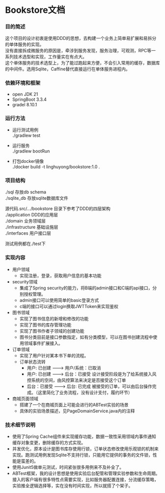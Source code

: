 # Bookstore文档

### 目的简述

这个项目的设计初衷是使用DDD的思想，去构建一个业务上简单易扩展和易拆分的单体服务的实现。  
没有直接拆成微服务的原因是，牵涉到服务发现，服务治理，可观测，RPC等一系列技术选型和实现，工作量实在有点大。  
这个单体服务的技术选型上，为了能过跑起来方便，不会引入常用的缓存，数据库的中间件。选用Sqlite，Caffine替代直接运行在单体服务进程内。

### 依赖环境和框架
* open JDK 21
* SpringBoot 3.3.4
* gradel 8.10.1

### 运行方法

* 运行测试用例  
./gradlew test  


* 运行服务  
./gradlew bootRun


* 打包docker镜像  
./docker build -t linghuyong/bookstore:1.0 .


### 项目结构
./sql 存放db schema  
./sqlite_db 存放sqlite数据库文件

源代码.src/.../bookstore 目录下参考了DDD的四层架构  
./application DDD的应用层  
./domain    业务领域层  
./infrastructure 基础设施层  
./interfaces    用户接口层  

测试用例都在./test下

### 实现内容

* 用户领域
  * 实现注册，登录，获取用户信息的基本功能
* security领域
  * 集成了Spring security的能力，将B端的admin接口和C端的api接口，分别授权管理。
  * admin接口可以使用简单的basic登录方式
  * c端的接口可以通过login换取JWTToken来实现鉴权
* 图书领域
  * 实现了图书信息的新增和修改的功能
  * 实现了图书的库存管理功能
  * 实现了图书作者子领域的创建功能
  * 图书分类目前是接口参数指定，如有分类模型，可以在图书创建流程中使用领域事件扩展接入。
* 订单领域
  * 实现了用户针对某本书下单的流程。
  * 订单状态流转
    * 用户: 已创建  ---> 用户/系统：已取消
    * 用户: 已创建  ---> 后台：已接受  设计接受阶段是为了给系统接入风控系统的空间，由风控算法来决定是否接受这个订单
    * 后台：已接受  ---> 后台: 已完成  被接受的订单，可以由后台操作完成。（这里简化了业务流程，没有设计支付，履约环节）
* 商城页面领域
  * 搭建了一个在商城页面上可能会进行的ABTest实验的场景
  * 具体的实验场景描述，见PageDomainService.java内的注释

### 技术细节说明
* 使用了Spring Cache组件来实现缓存功能，数据一致性采用领域内事件通知缓存对象变更，删除缓存的方式实现。
* 并发优化，原本设计是图书库存使用行锁，订单状态修改使用乐观锁的机制来实现。跑测试用例发现Sqlite不支持行锁，只能用它提供的事务的文件锁，性能是蛮差的。
* 使用Junit5做单元测试，时间紧张很多用例来不及补全了。
* ABTest框架，我的设计思想是使用实验后台配管和管理实验参数和生命周期。接入的客户端有很多特性点需要实现，比如服务器配置连接，分流缓存策略，实验推全逻辑选择等，实在没有时间实现，所以就搭了个架子。